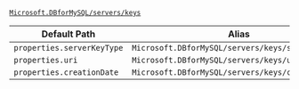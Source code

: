 [`Microsoft.DBforMySQL/servers/keys`](https://docs.microsoft.com/en-us/azure/templates/microsoft.dbformysql/servers/keys)

| Default Path | Alias |
|---|---|
| `properties.serverKeyType` | `Microsoft.DBforMySQL/servers/keys/serverKeyType` |
| `properties.uri` | `Microsoft.DBforMySQL/servers/keys/uri` |
| `properties.creationDate` | `Microsoft.DBforMySQL/servers/keys/creationDate` |

